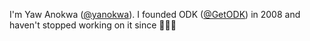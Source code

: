I'm Yaw Anokwa ([@yanokwa](https://github.com/yanokwa)). I founded ODK ([@GetODK](https://github.com/getodk)) in 2008 and haven't stopped working on it since 👨🏾‍💻
